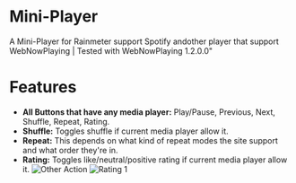 # Mini-Player
A Mini-Player for Rainmeter support Spotify andother player that support WebNowPlaying | Tested with WebNowPlaying 1.2.0.0"

# Features
- **All Buttons that have any media player:** Play/Pause, Previous, Next, Shuffle, Repeat, Rating.
- **Shuffle:** Toggles shuffle if current media player allow it.
- **Repeat:** This depends on what kind of repeat modes the site support and what order they're in.
- **Rating:** Toggles like/neutral/positive rating if current media player allow it.
![Other Action](https://github.com/KazukiGames/Mini-Player/assets/121910047/ba993831-8a1f-4df9-82ce-2f538a696ac0)
![Rating 1](https://github.com/KazukiGames/Mini-Player/assets/121910047/1bd8c8cf-c8cb-4fc7-b5c1-79f4f36e446c)
